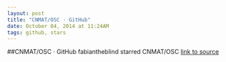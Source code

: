 ```yaml
---
layout: post
title: "CNMAT/OSC · GitHub"
date: October 04, 2014 at 11:24AM
tags: github, stars
---
```

##CNMAT/OSC · GitHub
fabiantheblind starred CNMAT/OSC
[link to source](http://ift.tt/1sTbNl0) 
